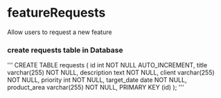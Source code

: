 # featureRequests
Allow users to request a new feature

### create requests table in Database
'''
CREATE TABLE requests (
  id int NOT NULL AUTO_INCREMENT,
  title varchar(255) NOT NULL,
  description text NOT NULL,
  client varchar(255) NOT NULL,
  priority int NOT NULL,
  target_date date NOT NULL,
  product_area varchar(255) NOT NULL,
  PRIMARY KEY (id)
);
'''
